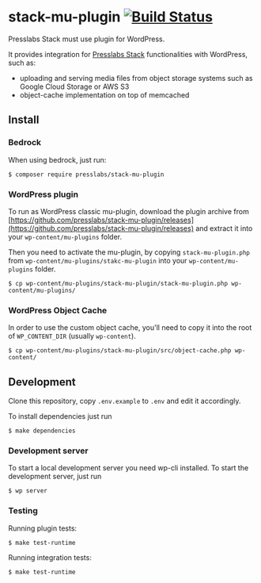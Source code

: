 stack-mu-plugin
[![Build Status](https://stack-ci.presslabs.net/api/badges/presslabs/stack-mu-plugin/status.svg)](https://stack-ci.presslabs.net/presslabs/stack-mu-plugin)
===
Presslabs Stack must use plugin for WordPress.

It provides integration for [Presslabs Stack](https://www.presslabs.com/stack)
functionalities with WordPress, such as:
* uploading and serving media files from object storage systems such as
  Google Cloud Storage or AWS S3
* object-cache implementation on top of memcached

## Install

### Bedrock

When using bedrock, just run:

```console
$ composer require presslabs/stack-mu-plugin
```

### WordPress plugin

To run as WordPress classic mu-plugin, download the plugin archive from
[https://github.com/presslabs/stack-mu-plugin/releases](https://github.com/presslabs/stack-mu-plugin/releases)
and extract it into your `wp-content/mu-plugins` folder.

Then you need to activate the mu-plugin, by copying `stack-mu-plugin.php` from
`wp-content/mu-plugins/stakc-mu-plugin` into your `wp-content/mu-plugins`
folder.

```console
$ cp wp-content/mu-plugins/stack-mu-plugin/stack-mu-plugin.php wp-content/mu-plugins/
```

### WordPress Object Cache

In order to use the custom object cache, you'll need to copy it into the root of
`WP_CONTENT_DIR` (usually `wp-content`).

```console
$ cp wp-content/mu-plugins/stack-mu-plugin/src/object-cache.php wp-content/
```

## Development

Clone this repository, copy `.env.example` to `.env` and edit it accordingly.

To install dependencies just run
```console
$ make dependencies
```

### Development server

To start a local development server you need wp-cli installed. To start the
development server, just run

```console
$ wp server
```

### Testing

Running plugin tests:

```console
$ make test-runtime
```

Running integration tests:

```console
$ make test-runtime
```
